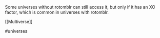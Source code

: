 Some universes without rotomblr can still access it, but only if it has an XO factor, which is common in universes with rotomblr.

[[Multiverse]]

#universes 